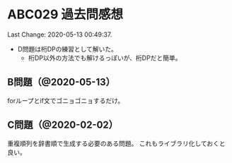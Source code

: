 # ABC029 過去問感想

Last Change: 2020-05-13 00:49:37.

- D問題は桁DPの練習として解いた。
  - 桁DP以外の方法でも解けるっぽいが、桁DPだと簡単。

## B問題（@2020-05-13）

forループとif文でゴニョゴニョするだけ。

## C問題（@2020-02-02）

重複順列を辞書順で生成する必要のある問題。
これもライブラリ化しておくと良い。

